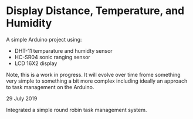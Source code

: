 # Display Distance, Temperature, and Humidity

A simple Arduino project using:
- DHT-11 temparature and humidty sensor
- HC-SR04 sonic ranging sensor
- LCD 16X2 display

Note, this is a work in progress.  It will evolve over time frome something very simple to something a bit more complex including ideally an approach to task management on the Arduino.

29 July 2019

Integrated a simple round robin task management system.